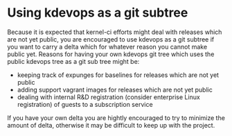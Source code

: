 # Using kdevops as a git subtree

Because it is expected that kernel-ci efforts might deal with releases which
are not yet public, you are encouraged to use kdevops as a git subtree if you
want to carry a delta which for whatever reason you cannot make public yet.
Reasons for having your own kdevops git tree which uses the public kdevops
tree as a git sub tree might be:

  * keeping track of expunges for baselines for releases which are not yet
    public
  * adding support vagrant images for releases which are not yet public
  * dealing with internal R&D registration (consider enterprise Linux
    registration) of guests to a subscription service

If you have your own delta you are hightly encouraged to try to minimize the
amount of delta, otherwise it may be difficult to keep up with the project.
